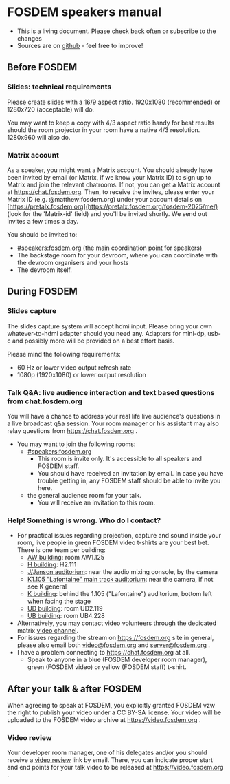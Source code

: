 
# FOSDEM speakers manual

* This is a living document. Please check back often or subscribe to the changes
* Sources are on [github](https://github.com/FOSDEM/website/blob/master/content/manuals/program/speaker.md) - feel free to improve!

## Before FOSDEM

### Slides: technical requirements
Please create slides with a 16/9 aspect ratio. 1920x1080 (recommended) or 1280x720 (acceptable) will do.

You may want to keep a copy with 4/3 aspect ratio handy for best results should the room projector in your room have a native 4/3 resolution. 1280x960 will also do.

### Matrix account
As a speaker, you might want a Matrix account.  You should already have been invited by email (or Matrix, if we know your Matrix ID) to sign up to Matrix and join the relevant chatrooms.  If not, you can get a Matrix account at https://chat.fosdem.org.  Then, to receive the invites, please enter your Matrix ID (e.g. @matthew:fosdem.org) under your account details on [https://pretalx.fosdem.org](https://pretalx.fosdem.org/fosdem-2025/me/) (look for the 'Matrix-id' field) and you'll be invited shortly. We send out invites a few times a day.

You should be invited to:
 * [#speakers:fosdem.org](https://matrix.to/#/#speakers:fosdem.org?web-instance[element.io]=chat.fosdem.org) (the main coordination point for speakers)
 * The backstage room for your devroom, where you can coordinate with the devroom organisers and your hosts
 * The devroom itself.


## During FOSDEM

### Slides capture

The slides capture system will accept hdmi input. Please bring your own whatever-to-hdmi adapter should you need any. Adapters for mini-dp, usb-c and possibly more will be provided on a best effort basis.

Please mind the following requirements:
- 60 Hz or lower video output refresh rate
- 1080p (1920x1080) or lower output resolution

### Talk Q&A: live audience interaction and text based questions from chat.fosdem.org
You will have a chance to address your real life live audience's questions in a live broadcast q&a session. Your room manager or his assistant may also relay questions from https://chat.fosdem.org .

- You may want to join the following rooms:
  - [#speakers:fosdem.org](https://matrix.to/#/#speakers:fosdem.org?web-instance[element.io]=chat.fosdem.org)
    - This room is invite only. It's accessible to all speakers and FOSDEM staff.
    - You should have received an invitation by email. In case you have trouble getting in, any FOSDEM staff should be able to invite you here.
  - the general audience room for your talk.
    - You will receive an invitation to this room.
  
### Help! Something is wrong. Who do I contact?
- For practical issues regarding projection, capture and sound inside your room, live people in green FOSDEM video t-shirts are your best bet. There is one team per building:
  - [AW building](https://nav.fosdem.org/l/aw1125/): room AW1.125
  - [H building](https://nav.fosdem.org/l/h2-infodesk/): H2.111
  - [J/Janson auditorium](https://nav.fosdem.org/l/janson/): near the audio mixing console, by the camera
  - [K1.105 "Lafontaine" main track auditorium](): near the camera, if not see K general
  - [K building](https://nav.fosdem.org/l/c:1:165.69:265.77/): behind the 1.105 ("Lafontaine") auditorium, bottom left when facing the stage
  - [UD building](https://nav.fosdem.org/l/ud2119/): room UD2.119
  - [UB building](https://nav.fosdem.org/l/ub4228/): room UB4.228 
- Alternatively, you may contact video volunteers through the dedicated matrix [video channel](https://matrix.to/#/#fosdem-video:matrix.org?web-instance[element.io]=chat.fosdem.org).
- For issues regarding the stream on https://fosdem.org site in general, please also email both [video@fosdem.org](mailto:video@fosdem.org) and [server@fosdem.org](mailto:server@fosdem.org) .
- I have a problem connecting to https://chat.fosdem.org at all.
  - Speak to anyone in a blue (FOSDEM developer room manager), green (FOSDEM video) or yellow (FOSDEM staff) t-shirt.

## After your talk & after FOSDEM
When agreeing to speak at FOSDEM, you explicitly granted FOSDEM vzw the right to publish your video under a CC BY-SA license. Your video will be uploaded to the FOSDEM video archive at https://video.fosdem.org .

### Video review
Your developer room manager, one of his delegates and/or you should receive a [video review](https://review.video.fosdem.org) link by email. There, you can indicate proper start and end points for your talk video to be released at https://video.fosdem.org .
